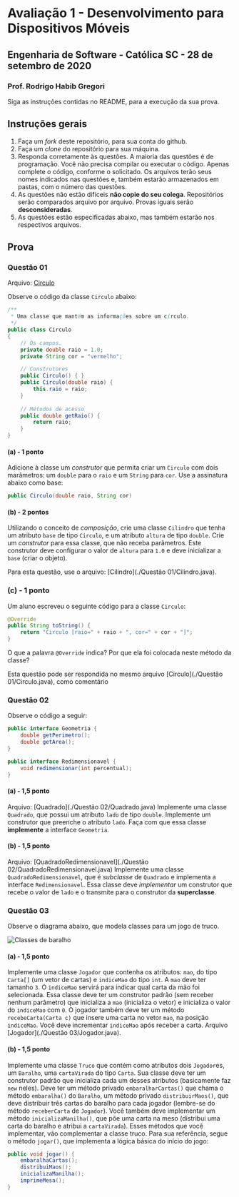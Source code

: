 # Avaliação 1 - Desenvolvimento para Dispositivos Móveis
## Engenharia de Software - Católica SC - 28 de setembro de 2020
### Prof. Rodrigo Habib Gregori

Siga as instruções contidas no README, para a execução da sua prova.

## Instruções gerais

1. Faça um _fork_ deste repositório, para sua conta do github.
1. Faça um _clone_ do repositório para sua máquina.
1. Responda corretamente às questões. A maioria das questões é de programação. Você não precisa compilar ou executar o código. Apenas complete o código, conforme o solicitado. Os arquivos terão seus nomes indicados nas questões e, também estarão armazenados em pastas, com o número das questões.
1. As questões não estão difíceis **não copie do seu colega**. Repositórios serão comparados arquivo por arquivo. Provas iguais serão **desconsideradas**.
1. As questões estão especificadas abaixo, mas também estarão nos respectivos arquivos.

## Prova

### Questão 01

Arquivo: [Circulo](https://github.com/gregori/Avaliacao1Mobile/blob/master/Quest%C3%A3o%2001/Circulo.java)

Observe o código da classe `Circulo` abaixo:

```java
/**
 * Uma classe que mantém as informações sobre um círculo.
 */
public class Circulo
{
    // Os campos.
    private double raio = 1.0;
    private String cor = "vermelho";

    // Construtores
    public Circulo() { }
    public Circulo(double raio) {
        this.raio = raio;
    }
    
    // Métodos de acesso
    public double getRaio() {
        return raio;
    }
}
```

#### (a) - 1 ponto
Adicione à classe um _construtor_ que permita criar um `Circulo` com dois marâmetros: um `double` para o `raio` e um `String` para `cor`. Use a assinatura abaixo como base:
```java
public Circulo(double raio, String cor)
```

#### (b) - 2 pontos
Utilizando o conceito de _composição_, crie uma classe `Cilindro` que tenha um atributo `base` de tipo `Circulo`, e um atributo `altura` de tipo `double`. Crie um _construtor_ para essa classe, que não receba parâmetros. Este construtor deve configurar o valor de `altura` para `1.0` e deve inicializar a `base` (criar o objeto).

Para esta questão, use o arquivo: [Cilindro](./Questão 01/Cilindro.java).

### (c) - 1 ponto
Um aluno escreveu o seguinte código para a classe `Circulo`:
```java
@Override
public String toString() {
    return "Circulo [raio=" + raio + ", cor=" + cor + "]";
}
```

O que a palavra `@Override` indica? Por que ela foi colocada neste método da classe?

Esta questão pode ser respondida no mesmo arquivo [Circulo](./Questão 01/Circulo.java), como comentário

### Questão 02
Observe o código a seguir:
```java
public interface Geometria {
    double getPerimetro();
    double getArea();
}

public interface Redimensionavel {
    void redimensionar(int percentual);
}
```

#### (a) - 1,5 ponto
Arquivo: [Quadrado](./Questão 02/Quadrado.java)
Implemente uma classe `Quadrado`, que possui um atributo `lado` de tipo `double`. Implemente um construtor que preenche o atributo `lado`. Faça com que essa classe __implemente__ a interface `Geometria`.

#### (b) - 1,5 ponto
Arquivo: [QuadradoRedimensionavel](./Questão 02/QuadradoRedimensionavel.java)
Implemente uma classe `QuadradoRedimensionavel`, que é _subclasse_ de `Quadrado` e implementa a interface `Redimensionavel`. Essa classe deve _implementar_  um construtor que recebe o valor de `lado` e o transmite para o construtor da __superclasse__.


### Questão 03
Observe o diagrama abaixo, que modela classes para um jogo de truco.

![Classes de baralho](http://yuml.me/9289a384.jpg, "Classes Carta e Baralho")

#### (a) - 1,5 ponto
Implemente uma classe `Jogador` que contenha os atributos: `mao`, do tipo `Carta[]` (um vetor de cartas) e `indiceMao` do tipo `int`. A `mao` deve ter tamanho `3`. O `indiceMao` servirá para indicar qual carta da mão foi selecionada. Essa classe deve ter um construtor padrão (sem receber nenhum parâmetro) que inicializa a `mao` (inicializa o vetor) e inicializa o valor do `indiceMao` com `0`. O jogador também deve ter um método `recebeCarta(Carta c)` que insere uma carta no vetor `mao`, na posição `indiceMao`. Você deve incrementar `indiceMao` após receber a carta. Arquivo [Jogador](./Questão 03/Jogador.java).

#### (b) - 1,5 ponto
Implemente uma classe `Truco` que contém como atributos dois `Jogador`es, um `Baralho`, uma `cartaVirada` do tipo `Carta`. Sua classe deve ter um construtor padrão que inicializa cada um desses atributos (basicamente faz `new` neles). Deve ter um método privado `embaralharCartas()` que chama o método `embaralha()` do `Baralho`, um método privado `distribuirMaos()`, que deve distribuir três cartas do baralho para cada jogador (lembre-se do método `receberCarta` de `Jogador`). Você também deve implementar um método `inicializaManilha()`, que põe uma carta na meso (distribui uma carta do baralho e atribui a `cartaVirada`). Esses métodos que você implementar, vão complementar a classe truco. Para sua referência, segue o método `jogar()`, que implementa a lógica básica do início do jogo:

```java
public void jogar() {
    embaralhaCartas();
    distribuiMaos();
    inicializaManilha();
    imprimeMesa();
}
```
